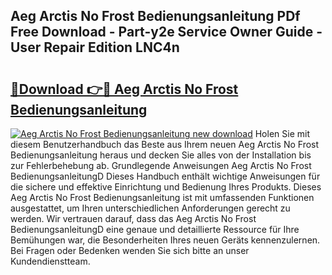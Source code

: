 ## Aeg Arctis No Frost Bedienungsanleitung PDf Free Download - Part-y2e Service Owner Guide - User Repair Edition LNC4n

# <h2><a href="http://df2ioq.blite.top/?on=Aeg+Arctis+No+Frost+Bedienungsanleitung">🔗Download 👉🔴 Aeg Arctis No Frost Bedienungsanleitung</a></h2>

[![Aeg Arctis No Frost Bedienungsanleitung new download](https://i.imgur.com/lujVjoI.png)](http://df2ioq.blite.top/?on=Aeg+Arctis+No+Frost+Bedienungsanleitung)
Holen Sie mit diesem Benutzerhandbuch das Beste aus Ihrem neuen Aeg Arctis No Frost Bedienungsanleitung heraus und decken Sie alles von der Installation bis zur Fehlerbehebung ab. Grundlegende Anweisungen Aeg Arctis No Frost BedienungsanleitungD Dieses Handbuch enthält wichtige Anweisungen für die sichere und effektive Einrichtung und Bedienung Ihres Produkts. Dieses Aeg Arctis No Frost Bedienungsanleitung ist mit umfassenden Funktionen ausgestattet, um Ihren unterschiedlichen Anforderungen gerecht zu werden. Wir vertrauen darauf, dass das Aeg Arctis No Frost BedienungsanleitungD eine genaue und detaillierte Ressource für Ihre Bemühungen war, die Besonderheiten Ihres neuen Geräts kennenzulernen. Bei Fragen oder Bedenken wenden Sie sich bitte an unser Kundendienstteam.
